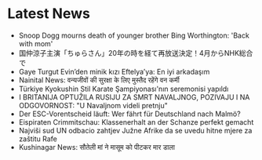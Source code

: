 # Latest News
-  Snoop Dogg mourns death of younger brother Bing Worthington: 'Back with mom'
-  国仲涼子主演「ちゅらさん」20年の時を経て再放送決定！4月からNHK総合で
-  Gaye Turgut Evin’den minik kızı Eftelya’ya: En iyi arkadaşım
-  Nainital News: वन्यजीवों की सुरक्षा के लिए मुस्तैद रहेंगे वन कर्मी
-  Türkiye Kyokushin Stil Karate Şampiyonası'nın seremonisi yapıldı
-  I BRITANIJA OPTUŽILA RUSIJU ZA SMRT NAVALJNOG, POZIVAJU I NA ODGOVORNOST: "U Navaljnom videli pretnju"
-  Der ESC-Vorentscheid läuft: Wer fährt für Deutschland nach Malmö?
-  Eispiraten Crimmitschau: Klassenerhalt an der Schanze perfekt gemacht
-  Najviši sud UN odbacio zahtjev Južne Afrike da se uvedu hitne mjere za zaštitu Rafe
-  Kushinagar News: सौतेली मां ने मासूम को पीटकर मार डाला
